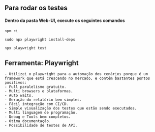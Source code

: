 ## Para rodar os testes
#### Dentro da pasta Web-UI, execute os seguintes comandos
    npm ci

    sudo npx playwright install-deps

    npx playwright test

## Ferramenta: Playwright
    - Utilizei o playwright para a automação dos cenários porque é um framework que está crescendo no mercado, e contém bastantes pontos positivos:
    - Full paralelismo gratuito.
    - Multi browsers e plataformas.
    - Auto waits.
    - Geração do relatório bem simples.
    - Fácil integração com CI/CD.
    - Simple visualização dos testes que estão sendo executados.
    - Multi linguagem de programação.
    - Debug e Tools bem completos.
    - Ótima documentação.
    - Possibilidade de testes de API.

